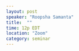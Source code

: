 ```yaml
---
layout: post
speaker: "Roopsha Samanta"
title:  ""
time: 12p EDT
location: "Zoom"
category: seminar
---
```

